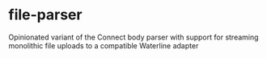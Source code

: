 file-parser
===========

Opinionated variant of the Connect body parser with support for streaming monolithic file uploads to a compatible Waterline adapter
